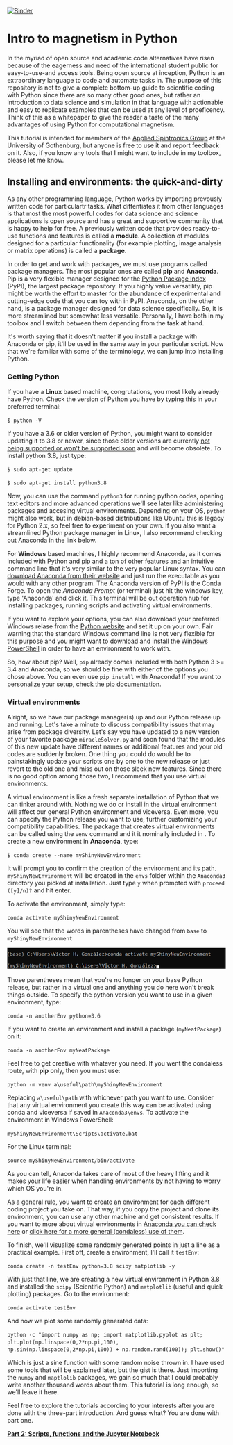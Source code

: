 [![Binder](https://mybinder.org/badge_logo.svg)](https://mybinder.org/v2/gh/AkravasTheWise/Intro-to-magnetism-in-python/HEAD)
# Intro to magnetism in Python
In the myriad of open source and academic code alternatives have risen because of the eagerness and need of the international student public for easy-to-use-and access tools. Being open source at inception, Python is an extraordinary language to code and automate tasks in. The purpose of this repository is not to give a complete bottom-up guide to scientific coding with Python since there are so many other good ones, but rather an introduction to data science and simulation in that language with actionable and easy to replicate examples that can be used at any level of proeficency. Think of this as a whitepaper to give the reader a taste of the many advantages of using Python for computational magnetism.

This tutorial is intended for members of the [Applied Spintronics Group](http://www.akermanlab.com/) at the University of Gothenburg, but anyone is free to use it and report feedback on it. Also, if you know any tools that I might want to include in my toolbox, please let me know.

## Installing and environments: the quick-and-dirty

As any other programming language, Python works by importing prevously written code for particulartr tasks. What diffentiates it from other languages is that most the most powerful codes for data science and science applications is open source and has a great and supportive community that is happy to help for free. A previously written code that provides ready-to-use functions and features is called a **module**. A collection of modules designed for a particular functionality (for example plotting, image analysis or matrix operations) is called a **package**. 

In order to get and work with packages, we must use programs called package managers. The most popular ones are called **pip** and **Anaconda**. Pip is a very flexible manager designed for the [Python Package Index](https://pypi.org/) (PyPI), the largest package repository. If you highly value versatility, pip might be worth the effort to master for the abundance of experimental and cutting-edge code that you can toy with in PyPI. Anaconda, on the other hand, is a package manager designed for data science specifically. So, it is more streamlined but somewhat less versatile. Personally, I have both in my toolbox and I switch between them depending from the task at hand. 

It's worth saying that it doesn't matter if you install a package with Anaconda or pip, it'll be used in the same way in your particular script. Now that we're familiar with some of the terminology, we can jump into installing Python.

### Getting Python

If you have a **Linux** based machine, congrutations, you most likely already have Python. Check the version of Python you have by typing this in your preferred terminal:

`$ python -V`

If you have a 3.6 or older version of Python, you might want to consider updating it to 3.8 or newer, since those older versions are currently [not being supported or won't be supported soon](https://www.python.org/downloads/) and will become obsolete. To install python 3.8, just type:

`$ sudo apt-get update`
    
`$ sudo apt-get install python3.8 `

Now, you can use the command `python3` for running python codes, opening text editors and more advanced operations we'll see later like administering packages and accesing virtual environments. Depending on your OS, `python` might also work, but in debian-based distributions like Ubuntu this is legacy for Python 2.x, so feel free to experiment on your own. If you also want a streamlined Python package manager in Linux, I also recommend checking out Anaconda in the link below.

For **Windows** based machines, I highly recommend Anaconda, as it comes included with Python and pip and a ton of other features and an intuitive command line that it's very similar to the very popular Linux syntax. You can [download Anaconda from their website](https://www.anaconda.com/products/individual) and just run the executable as you would with any other program. The Anaconda version of PyPI is the Conda Forge. To open the *Anaconda Prompt* (or terminal) just hit the windows key, type 'Anaconda' and click it. This terminal will be out operation hub for installing packages, running scripts and activating virtual environments.

If you want to explore your options, you can also download your preferred Windows relase from the [Python website](https://www.python.org/downloads/) and set it up on your own. Fair warning that the standard Windows command line is not very flexible for this purpose and you might want to download and install the [Windows PowerShell](https://docs.microsoft.com/en-us/powershell/scripting/overview?view=powershell-7.1) in order to have an environment to work with.

So, how about pip? Well, `pip` already comes included with both Python 3 >= 3.4 and Anaconda, so we should be fine with either of the options you chose above. You can even use `pip install` with Anaconda! If you want to personalize your setup, [check the pip documentation](https://pip.pypa.io/en/latest/installing/).

### Virtual environments

Alright, so we have our package manager(s) up and our Python release up and running. Let's take a minute to discuss compatibility issues that may arise from package diversity. Let's say you have updated to a new version of your favorite package `miracleSolver.py` and soon found that the modules of this new update have different names or additional features and your old codes are suddenly broken. One thing you could do would be to painstakingly update your scripts one by one to the new release or just revert to the old one and miss out on those sleek new features. Since there is no good option among those two, I recommend that you use virtual environments.

A virtual environment is like a fresh separate installation of Python that we can tinker around with. Nothing we do or install in the virtual environment will affect our general Python environment and viceversa. Even more, you can specify the Python release you want to use, further customizing your compatibility capabilities. The package that creates virtual environments can be called using the `venv` command and it it nominally included in . To create a new environment in **Anaconda**, type:

`$ conda create --name myShinyNewEnvironment `

It will prompt you to confirm the creation of the environment and its path. `myShinyNewEnvironment` will be created in the `envs` folder within the `Anaconda3` directory you picked at installation. Just type `y` when prompted with `proceed ([y]/n)?` and hit enter. 
    
To activate the environment, simply type:

`conda activate myShinyNewEnvironment`
    
You will see that the words in parentheses have changed from `base` to `myShinyNewEnvironment`
    
![Change of command line in the new environment](images/newenv_Anaconda.png)

Those parentheses mean that you're no longer on your base Python release, but rather in a virtual one and anything you do here won't break things outside. To specify the python version you want to use in a given environment, type:
    
`conda -n anotherEnv python=3.6`
    
If you want to create an environment and install a package (`myNeatPackage`) on it:
    
`conda -n anotherEnv myNeatPackage`
    
Feel free to get creative with whatever you need. If you went the condaless route, with **pip** only, then you must use:

`python -m venv a\useful\path\myShinyNewEnvironment`
   
Replacing `a\useful\path` with whichever path you want to use. Consider that any virtual environment you create this way can be activated using conda and viceversa if saved in `Anaconda3\envs`. To activate the environment in Windows PowerShell:

`myShinyNewEnvironment\Scripts\activate.bat`

For the Linux terminal:

`source myShinyNewEnvironment/bin/activate`

As you can tell, Anaconda takes care of most of the heavy lifting and it makes your life easier when handling environments by not having to worry which OS you're in. 
    
As a general rule, you want to create an environment for each different coding project you take on. That way, if you copy the project and clone its environment, you can use any other machine and get consistent results. If you want to more about virtual environments in [Anaconda you can check here](https://docs.conda.io/projects/conda/en/latest/user-guide/tasks/manage-environments.html) or [click here for a more general (condaless) use of them](https://docs.python.org/3/library/venv.html).
    
To finish, we'll visualize some randomly generated points in just a line as a practical example. First off, create a environment, I'll call it `testEnv`:
    
`conda create -n testEnv python=3.8 scipy matplotlib -y`
    
With just that line, we are creating a new virtual environment in Python 3.8 and installed the `scipy` (Scientific Python) and `matplotlib` (useful and quick plotting) packages. Go to the environment:
    
`conda activate testEnv`
    
And now we plot some randomly generated data:
    
`python -c "import numpy as np; import matplotlib.pyplot as plt; plt.plot(np.linspace(0,2*np.pi,100), np.sin(np.linspace(0,2*np.pi,100)) + np.random.rand(100)); plt.show()"`
    
Which is just a sine function with some random noise thrown in. I have used some tools that will be explained later, but the gist is there. Just importing the `numpy` and `maptlolib` packages, we gain so much that I could probably write another thousand words about them. This tutorial is long enough, so we'll leave it here.
    
Feel free to explore the tutorials according to your interests after you are done with the three-part introduction. And guess what? You are done with part one.
    
[**Part 2: Scripts, functions and the Jupyter Notebook**](ScriptsJupyter.md)
